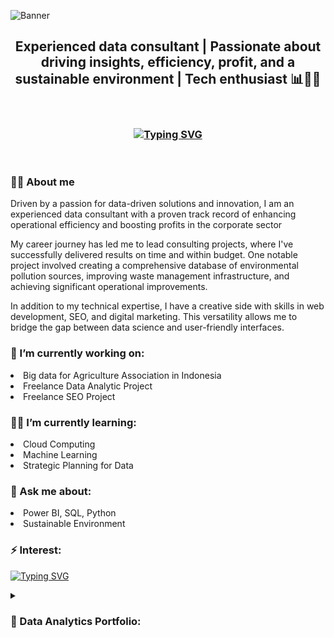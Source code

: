 
![Banner](https://github.com/fahrurrizalf/fahrurrizalf/assets/109564854/ca1f8252-bff1-4e17-b8bb-16fc45d807d8)

<h2 align="center">Experienced data consultant | Passionate about driving insights, efficiency, profit, and a sustainable environment | Tech enthusiast 📊🌱🚀</h2>

<br/>

<h3 align="center"><a href="https://git.io/typing-svg"><img src="https://readme-typing-svg.demolab.com?font=Fira+Code&size=25&pause=1000&color=000000&center=true&vCenter=true&width=700&lines=Welcome+to+Fahrurrizal's+Github+Profile+%F0%9F%91%8B%F0%9F%8F%BB" alt="Typing SVG" /></a></h3>

<br/>

<h3>🙋‍♂️ About me</h3>
<p align="left"> Driven by a passion for data-driven solutions and innovation, I am an experienced data consultant with a proven track record of enhancing operational efficiency and boosting profits in the corporate sector
  
My career journey has led me to lead consulting projects, where I've successfully delivered results on time and within budget. One notable project involved creating a comprehensive database of environmental pollution sources, improving waste management infrastructure, and achieving significant operational improvements.

In addition to my technical expertise, I have a creative side with skills in web development, SEO, and digital marketing. This versatility allows me to bridge the gap between data science and user-friendly interfaces.
</p>
<h3> 🔭 I’m currently working on:</h3>
<li>Big data for Agriculture Association in Indonesia</li>
<li>Freelance Data Analytic Project</li>
<li>Freelance SEO Project</li>
<h3> ✍🏻 I’m currently learning:</h3>
<li>Cloud Computing</li>
<li>Machine Learning</li>
<li>Strategic Planning for Data</li>
<h3> 💬 Ask me about:</h3>
<li>Power BI, SQL, Python</li>
<li>Sustainable Environment</li>
<h3> ⚡ Interest:</h3>
<p align="left"><a href="https://git.io/typing-svg"><img src="https://readme-typing-svg.demolab.com?font=Fira+Code&size=15&pause=1000&color=000000&width=435&lines=%F0%9F%93%9A+Business;%F0%9F%8C%B3+Environmental;%F0%9F%8C%B1+Agriculture;%F0%9F%92%BB+Technology" alt="Typing SVG" /></a></p>

<details>
<summary><h3 align="left"> 💼 Data Analytics Portfolio:</h3></summary>
  <li><b><a href="">Power BI Portfolio</a></b></li>
  <li><b><a href="">SQL Portfolio</a></b></li>
  <li><b><a href="">Python Portfolio</a></b></li>
</details>

